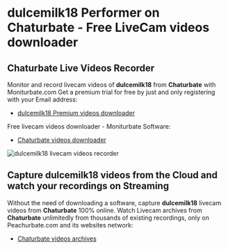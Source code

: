 # dulcemilk18 Performer on Chaturbate - Free LiveCam videos downloader

## Chaturbate Live Videos Recorder

Monitor and record livecam videos of **dulcemilk18** from **Chaturbate** with Moniturbate.com
Get a premium trial for free by just and only registering with your Email address:
* [dulcemilk18 Premium videos downloader](https://moniturbate.com/request-demo-licence-key.html)

Free livecam videos downloader - Moniturbate Software:
* [Chaturbate videos downloader](https://moniturbate.com/moniturbate-download-software.html)

![dulcemilk18 livecam videos recorder](https://peachurnet.com/templates/moniturbate-software.png)


## Capture dulcemilk18 videos from the Cloud and watch your recordings on Streaming

Without the need of downloading a software, capture **dulcemilk18** livecam videos from **Chaturbate** 100% online.
Watch Livecam archives from **Chaturbate** unlimitedly from thousands of existing recordings, only on Peachurbate.com and its websites network:
* [Chaturbate videos archives](https://peachurnet.com/)